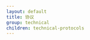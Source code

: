 ```yaml
---
layout: default
title: 协议
group: technical
children: technical-protocols
---
```

<!-- Reviewed at ac0126b2753f1f5ca6fbfb555783fbeb1aa141bd -->

